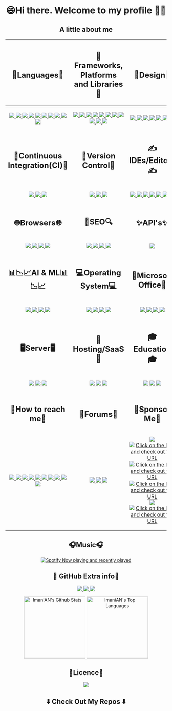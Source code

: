 <h1 align="center"> <!--- Level 2 Heading to align contents -->
  😄Hi there. Welcome to my profile 🤗👋
</h1>

<h2 align="center">A little about me</h2> <!--- Level 2 Heading to align contents -->
<table> <!--- Table Grid format for readability -->
  <thead>
    <tr>
      <th>
        <h2 align="center">🧠Languages🧠</h2> <!--- Level 2 Heading to align contents -->
      </th>
      <th>
        <h2 align="center">🥋Frameworks, Platforms and Libraries🥋</h2> <!--- Level 2 Heading to align contents -->
      </th>
      <th>
        <h2 align="center">🎨Design🎨</h2> <!--- Level 2 Heading to align contents -->
      </th>
    </tr>
  </thead>
  <tbody>
    <tr>
      <td> <!--- Contents for "🧠Languages🧠" -->
        <p align="center"> <!--- P tag to align contents -->
        <a href="https://www.microsoft.com/en-us/sql-server/sql-server-downloads">
          <img src="https://img.shields.io/badge/Microsoft%20SQL%20Sever-CC2927?style=for-the-badge&logo=microsoft%20sql%20server&logoColor=white">
        </a>
        <a href="https://www.javascript.com/">
          <img src="https://img.shields.io/badge/javascript-%23323330.svg?style=for-the-badge&logo=javascript&logoColor=%23F7DF1E">
        </a>
        <a href="https://www.postgresql.org/">
          <img src="https://img.shields.io/badge/postgres-%23316192.svg?style=for-the-badge&logo=postgresql&logoColor=white">
        </a>
        <a href="https://www.sqlite.org/">
          <img src="https://img.shields.io/badge/sqlite-%2307405e.svg?style=for-the-badge&logo=sqlite&logoColor=white">
        </a>
        <a href="https://www.w3schools.com/html/">
          <img src="https://img.shields.io/badge/html5-%23E34F26.svg?style=for-the-badge&logo=html5&logoColor=white">
        </a>
        <a href="https://www.mysql.com/">
          <img src="https://img.shields.io/badge/mysql-%2300f.svg?style=for-the-badge&logo=mysql&logoColor=white">
        </a>
        <a href="https://www.python.org/">
          <img src="https://img.shields.io/badge/python-3670A0?style=for-the-badge&logo=python&logoColor=ffdd54">
        </a>
        <a href="https://dart.dev/">
          <img src="https://img.shields.io/badge/dart-%230175C2.svg?style=for-the-badge&logo=dart&logoColor=white">
        </a>
        <a href="https://www.w3schools.com/css/">
          <img src="https://img.shields.io/badge/css3-%231572B6.svg?style=for-the-badge&logo=css3&logoColor=white">
        </a>
        <a href="https://docs.microsoft.com/en-us/dotnet/csharp/">
          <img src="https://img.shields.io/badge/c%23-%23239120.svg?style=for-the-badge&logo=c-sharp&logoColor=white">
        </p>
      </td>
      <td> <!--- Contents for "🥋Frameworks, Platforms and Libraries🥋" -->
        <p align="center"> <!--- P tag to align contents -->
        <a href="https://tailwindcss.com/">
          <img src="https://img.shields.io/badge/tailwindcss-%2338B2AC.svg?style=for-the-badge&logo=tailwind-css&logoColor=white">
        </a>
        <a href="https://getbootstrap.com/">
          <img src="https://img.shields.io/badge/bootstrap-%23563D7C.svg?style=for-the-badge&logo=bootstrap&logoColor=white">
        </a>
        <a href="https://flutter.dev/">
          <img src="https://img.shields.io/badge/Flutter-%2302569B.svg?style=for-the-badge&logo=Flutter&logoColor=white">
        </a>
        <a href="https://nodejs.org/">
          <img src="https://img.shields.io/badge/node.js-6DA55F?style=for-the-badge&logo=node.js&logoColor=white">
        </a>
        <a href="https://www.djangoproject.com/">
          <img src="https://img.shields.io/badge/django-%23092E20.svg?style=for-the-badge&logo=django&logoColor=white">
        </a>
        <a href="https://www.docker.com/">
          <img src="https://img.shields.io/badge/docker-%230db7ed.svg?style=for-the-badge&logo=docker&logoColor=white">
        </a>
        <a href="https://jquery.com/">
          <img src="https://img.shields.io/badge/jquery-%230769AD.svg?style=for-the-badge&logo=jquery&logoColor=white">
        </a>
        <a href="https://dotnet.microsoft.com/en-us/">
          <img src="https://img.shields.io/badge/.NET-5C2D91?style=for-the-badge&logo=.net&logoColor=white">
        </a>
        <a href="https://dotnet.microsoft.com/en-us/">
          <img src="https://img.shields.io/badge/JWT-black?style=for-the-badge&logo=JSON%20web%20tokens">
        </a>
        <a href="https://mui.com/">
          <img src="https://img.shields.io/badge/MUI-%230081CB.svg?style=for-the-badge&logo=material-ui&logoColor=white">
        </a>
        <a href="https://www.npmjs.com/">
          <img src="https://img.shields.io/badge/NPM-%23000000.svg?style=for-the-badge&logo=npm&logoColor=white">
        </p>
      </td>
      <td> <!--- Contents for "🎨Design🎨" -->
        <p align="center"> <!--- P tag to align contents -->
        <a href="https://www.adobe.com/africa/products/dreamweaver.html">
          <img src="https://img.shields.io/badge/Adobe%20Dreamweaver-FF61F6.svg?style=for-the-badge&logo=Adobe%20Dreamweaver&logoColor=white">
        </a>
        <a href="https://www.adobe.com/africa/products/photoshop.html">
          <img src="https://img.shields.io/badge/adobephotoshop-%2331A8FF.svg?style=for-the-badge&logo=adobephotoshop&logoColor=white">
        </a>
        <a href="https://get.adobe.com/reader/">
          <img src="https://img.shields.io/badge/Adobe%20Acrobat%20Reader-EC1C24.svg?style=for-the-badge&logo=Adobe%20Acrobat%20Reader&logoColor=white">
        </a>
        <a href="https://www.invisionapp.com/">
          <img src="https://img.shields.io/badge/invision-FF3366?style=for-the-badge&logo=invision&logoColor=white">
        </a>
        <a href="https://dribbble.com/">
          <img src="https://img.shields.io/badge/Dribbble-EA4C89?style=for-the-badge&logo=dribble&logoColor=white">
        </a>
        <a href="https://www.figma.com/">
          <img src="https://img.shields.io/badge/figma-%23F24E1E.svg?style=for-the-badge&logo=figma&logoColor=white">
        </a>
        <a href="https://www.gimp.org/">
          <img src="https://img.shields.io/badge/Gimp-657D8B?style=for-the-badge&logo=gimp&logoColor=FFFFFF">
        </p>
      </td>
    </tr>
    <tr>
      <td>
        <h2 align="center">🔂Continuous Integration(CI)🔂</h2> <!--- Level 2 Heading to align contents -->
      </td>
      <td>
        <h2 align="center">🧙Version Control🧙</h2> <!--- Level 2 Heading to align contents -->
      </td>
      <td>
        <h2 align="center">✍IDEs/Editors✍</h2> <!--- Level 2 Heading to align contents -->
      </td>
    </tr>
    <tr>
      <td> <!--- Contents for "🔂Continuous Integration(CI)🔂" -->
        <p align="center"> <!--- P tag to align contents -->
        <a href="https://github.com/features/actions">
          <img src="https://img.shields.io/badge/github%20actions-%232671E5.svg?style=for-the-badge&logo=githubactions&logoColor=white">
        </a>
        <a href="https://about.gitlab.com/">
          <img src="https://img.shields.io/badge/GitLab%20CI-%23181717.svg?style=for-the-badge&logo=gitlab&logoColor=white">
        </a>
        <a href="https://travis-ci.org/">
          <img src="https://img.shields.io/badge/travis%20ci-%232B2F33.svg?style=for-the-badge&logo=travis&logoColor=white">
        </p>
      </td>
      <td> <!--- Contents for "🧙Version Control🧙" -->
        <p align="center"> <!--- P tag to align contents -->
        <a href="https://git-scm.com/">
          <img src="https://img.shields.io/badge/git-%23F05033.svg?style=for-the-badge&logo=git&logoColor=white">
        </a>
          <a href="https://github.com/ImaniAN">
            <img src="https://img.shields.io/badge/github-%23121011.svg?style=for-the-badge&logo=github&logoColor=white">
          </a>
        <a href="https://about.gitlab.com/">
          <img src="https://img.shields.io/badge/gitlab-%23181717.svg?style=for-the-badge&logo=gitlab&logoColor=white">
        </a>
        </p>
      </td>
      <td> <!--- Contents for "✍IDEs/Editors✍" -->
        <p align="center"> <!--- P tag to align contents -->
        <a href="https://code.visualstudio.com/">
          <img src="https://img.shields.io/badge/Visual%20Studio%20Code-0078d7.svg?style=for-the-badge&logo=visual-studio-code&logoColor=white">                    
          <img src="https://img.shields.io/badge/Android%20Studio-3DDC84.svg?style=for-the-badge&logo=android-studio&logoColor=white">
        </a>
        <a href="https://visualstudio.microsoft.com/">
          <img src="https://img.shields.io/badge/Visual%20Studio-5C2D91.svg?style=for-the-badge&logo=visual-studio&logoColor=white">
        </a>
        <a href="https://wordpress.com/">        
          <img src="https://img.shields.io/badge/WordPress-%23117AC9.svg?style=for-the-badge&logo=WordPress&logoColor=white">
        </a>
        <a href="https://www.jetbrains.com/pycharm/">
          <img src="https://img.shields.io/badge/pycharm-143?style=for-the-badge&logo=pycharm&logoColor=black&color=black&labelColor=green">
          </a> 
        <a href="https://jupyter.org/">          
          <img src="https://img.shields.io/badge/jupyter-%23FA0F00.svg?style=for-the-badge&logo=jupyter&logoColor=white">
        </a>
        <a href="https://www.jetbrains.com/webstorm/">
          <img src="https://img.shields.io/badge/webstorm-143?style=for-the-badge&logo=webstorm&logoColor=white&color=black">
        </a>
        </p>
      </td>
    </tr>
    <tr>
      <td>
        <h2 align="center">🌐Browsers🌐</h2> <!--- Level 2 Heading to align contents -->
      </td>
      <td>
        <h2 align="center">🔎SEO🔍</h2> <!--- Level 2 Heading to align contents -->
      </td>
      <td>
        <h2 align="center">✨API's✨</h2> <!--- Level 2 Heading to align contents -->
      </td>
    </tr>
    <tr>
      <td> <!--- Contents for "🌐Browsers🌐" -->
        <p align="center"> <!--- P tag to align contents -->
        <a href="https://www.google.com/chrome/">
          <img src="https://img.shields.io/badge/Google%20Chrome-4285F4?style=for-the-badge&logo=GoogleChrome&logoColor=white">
        </a>
        <a href="https://www.mozilla.org/en-US/firefox/new/">
          <img src="https://img.shields.io/badge/Firefox-FF7139?style=for-the-badge&logo=Firefox-Browser&logoColor=white">
        </a>
        <a href="https://brave.com/">
          <img src="https://img.shields.io/badge/Brave-FB542B?style=for-the-badge&logo=Brave&logoColor=white">
        </a>
        <a href="https://www.torproject.org/">
          <img src="https://img.shields.io/badge/Tor-7D4698?style=for-the-badge&logo=Tor-Browser&logoColor=white">
          </a>          
        </p>
      </td>
      <td> <!--- Contents for "🔎SEO🔍" -->
        <p align="center"> <!--- P tag to align contents -->
        <a href="https://www.bing.com/">
          <img src="https://img.shields.io/badge/Microsoft%20Bing-258FFA?style=for-the-badge&logo=Microsoft%20Bing&logoColor=white">
        </a>
        <a href="https://duckduckgo.com/">
          <img src="https://img.shields.io/badge/DuckDuckGo-DE5833?style=for-the-badge&logo=DuckDuckGo&logoColor=white">
        </a>
        <a href="https://za.yahoo.com/">
          <img src="https://img.shields.io/badge/Yahoo!-6001D2?style=for-the-badge&logo=Yahoo!&logoColor=white">
        </a>
        <a href="https://www.google.com/">
          <img src="https://img.shields.io/badge/google-4285F4?style=for-the-badge&logo=google&logoColor=white">
          </a>
        </p>
      </td>
      <td> <!--- Contents for "✨API's✨" -->
        <p align="center"> <!--- P tag to align contents -->
        <a href="https://www.postman.com/">
          <img src="https://img.shields.io/badge/Postman-FF6C37?style=for-the-badge&logo=postman&logoColor=white">
        </p>
      </td>
    </tr>
    <tr>
      <td>
        <h2 align="center">📊📉📈AI & ML📊📉📈</h2> <!--- Level 2 Heading to align contents -->
      </td>
      <td>
        <h2 align="center">💻Operating System💻</h2> <!--- Level 2 Heading to align contents -->
      </td>
      <td>
        <h2 align="center">🏢Microsoft Office🏢</h2> <!--- Level 2 Heading to align contents -->
      </td>
    </tr>
    <tr>
      <td> <!--- Contents for "📊📉📈AI & ML📊📉📈" -->
        <p align="center"> <!--- P tag to align contents -->
        <a href="https://scikit-learn.org/">
          <img src="https://img.shields.io/badge/scikit--learn-%23F7931E.svg?style=for-the-badge&logo=scikit-learn&logoColor=white">
        </a>
        <a href="https://pandas.pydata.org/">
          <img src="https://img.shields.io/badge/pandas-%23150458.svg?style=for-the-badge&logo=pandas&logoColor=white">
        </a>
        <a href="https://numpy.org/">
          <img src="https://img.shields.io/badge/numpy-%23013243.svg?style=for-the-badge&logo=numpy&logoColor=white">
        </a>
        <a href="https://scipy.org/">
          <img src="https://img.shields.io/badge/SciPy-%230C55A5.svg?style=for-the-badge&logo=scipy&logoColor=%white">
          </a> 
        </p>
      </td>
      <td> <!--- Contents for "💻Operating System💻" -->
        <p align="center"> <!--- P tag to align contents -->
        <a href="https://www.microsoft.com/en-za/windows">
          <img src="https://img.shields.io/badge/Windows-0078D6?style=for-the-badge&logo=windows&logoColor=white">
        </a>
        <a href="https://www.google.com/chromebook/chrome-os/">
          <img src="https://img.shields.io/badge/chrome%20os-3d89fc?style=for-the-badge&logo=google%20chrome&logoColor=white">
        </a>
        <a href="https://ubuntu.com/">
          <img src="https://img.shields.io/badge/Ubuntu-E95420?style=for-the-badge&logo=ubuntu&logoColor=white">
        </a>
        <a href="https://www.kali.org/">
          <img src="https://img.shields.io/badge/Kali-268BEE?style=for-the-badge&logo=kalilinux&logoColor=white">
          </a>
        </p>
      </td>
      <td> <!--- Contents for "🏢Microsoft Office🏢" -->
        <p align="center"> <!--- P tag to align contents -->
        <a href="https://www.microsoft.com/en-us/microsoft-365/powerpoint">
          <img src="https://img.shields.io/badge/Microsoft_PowerPoint-B7472A?style=for-the-badge&logo=microsoft-powerpoint&logoColor=white">
        </a>
        <a href="https://www.microsoft.com/en-za/microsoft-365/access">
          <img src="https://img.shields.io/badge/Microsoft_Access-A4373A?style=for-the-badge&logo=microsoft-access&logoColor=white">         
        </a>
        <a href="https://www.microsoft.com/en-za/microsoft-365/excel">
          <img src="https://img.shields.io/badge/Microsoft_Excel-217346?style=for-the-badge&logo=microsoft-excel&logoColor=white">
        </a>
        <a href="https://www.microsoft.com/en-us/microsoft-365/word">
          <img src="https://img.shields.io/badge/Microsoft_Word-2B579A?style=for-the-badge&logo=microsoft-word&logoColor=white">
        </a>
        </p>
      </td>
    </tr>
    <tr>
      <td>
        <h2 align="center">🖥️Server🖥️</h2> <!--- Level 2 Heading to align contents -->
      </td>
      <td>
        <h2 align="center">🌌Hosting/SaaS🌌</h2> <!--- Level 2 Heading to align contents -->
      </td>
      <td>
        <h2 align="center">🎓Education🎓</h2> <!--- Level 2 Heading to align contents -->
      </td>
    </tr>
    <tr>
      <td> <!--- Contents for "🖥️Server🖥️" -->
        <p align="center"> <!--- P tag to align contents -->
        <a href="https://www.jenkins.io/">
          <img src="https://img.shields.io/badge/jenkins-%232C5263.svg?style=for-the-badge&logo=jenkins&logoColor=white">
        </a>
        <a href="https://www.apache.org/">
          <img src="https://img.shields.io/badge/apache-%23D42029.svg?style=for-the-badge&logo=apache&logoColor=white">
        </a>
        <a href="https://www.nginx.com/">
          <img src="https://img.shields.io/badge/nginx-%23009639.svg?style=for-the-badge&logo=nginx&logoColor=white">
        </a> 
        </p>
      </td>
      <td> <!--- Contents for "🌌Hosting/SaaS🌌" -->
        <p align="center"> <!--- P tag to align contents -->
        <a href="https://cloud.google.com/">
          <img src="https://img.shields.io/badge/Google%20Cloud-%234285F4.svg?style=for-the-badge&logo=google-cloud&logoColor=white">
        </a>
        <a href="https://firebase.google.com/">
          <img src="https://img.shields.io/badge/firebase-%23039BE5.svg?style=for-the-badge&logo=firebase">
        </a>
        <a href="https://azure.microsoft.com/en-us/">
          <img src="https://img.shields.io/badge/azure-%230072C6.svg?style=for-the-badge&logo=azure-devops&logoColor=white">
        </a>          
        </p>
      </td>
      <td> <!--- Contents for "🎓Education🎓" -->
        <p align="center"> <!--- P tag to align contents -->
        <a href="https://docs.microsoft.com/en-us/learn/">
          <img src="https://img.shields.io/badge/Microsoft_Learn-258ffa?style=for-the-badge&logo=microsoft&logoColor=white">
        </a>
        <a href="https://www.geeksforgeeks.org/">
          <img src="https://img.shields.io/badge/GeeksforGeeks-gray?style=for-the-badge&logo=geeksforgeeks&logoColor=35914c">
        </a>
        <a href="https://developer.mozilla.org/">
          <img src="https://img.shields.io/badge/MDN_Web_Docs-black?style=for-the-badge&logo=mdnwebdocs&logoColor=white">
        </a>     
        </p>
      </td>
    </tr>
    </tr>
    <tr>
      <td>
        <h2 align="center">📲How to reach me📲</h2> <!--- Level 2 Heading to align contents -->
      </td>
      <td>
        <h2 align="center">📝Forums📝</h2> <!--- Level 2 Heading to align contents -->
      </td>
      <td>
        <h2 align="center">🙏Sponsor Me🙏</h2> <!--- Level 2 Heading to align contents -->
      </td>
    </tr>
    <tr>
      <td> <!--- Contents for "📲How to reach me📲" -->
        <p align="center"> <!--- P tag to align contents -->
          <a href="mailto:imani.niyigena@outlook.com">
            <img src="https://img.shields.io/badge/Microsoft_Outlook-0078D4?style=for-the-badge&logo=microsoft-outlook&logoColor=white">
          </a>
          <a href="https://twitter.com/king_niyigena">
            <img src="https://img.shields.io/twitter/follow/king_niyigena?label=king_niyigena&logo=twitter&style=for-the-badge">
          </a>
          <a href="https://github.com/ImaniAN">
            <img src="https://img.shields.io/github/followers/ImaniAN?logo=GitHub&style=for-the-badge">
          </a>  
          <a href="https://www.instagram.com/the_real_king_imani/">
            <img src="https://img.shields.io/badge/Instagram-%23E4405F.svg?style=for-the-badge&logo=Instagram&logoColor=white">
          </a>
          <a href="https://wa.me/+27817360534">
            <img src="https://img.shields.io/badge/WhatsApp-25D366?style=for-the-badge&logo=whatsapp&logoColor=white">
          </a>
          <a href="https://za.pinterest.com/imanix8/">
            <img src="https://img.shields.io/badge/Pinterest-%23E60023.svg?style=for-the-badge&logo=Pinterest&logoColor=white">
          </a>
          <a href="https://www.linkedin.com/in/imani-niyigena-04ab47136/">
            <img src="https://img.shields.io/badge/linkedin-%230077B5.svg?style=for-the-badge&logo=linkedin&logoColor=white">
          </a>          
          <a href="https://tttttt.me/King0ian">
            <img src="https://img.shields.io/badge/Telegram-2CA5E0?style=for-the-badge&logo=telegram&logoColor=white">
          </a>
          <a href="https://www.reddit.com/user/The_Real_King_Some1">
            <img src="https://img.shields.io/badge/Reddit-FF4500?style=for-the-badge&logo=reddit&logoColor=white">
          </a>
          <a href="mailto:imanix8@gmail.com">
            <img src="https://img.shields.io/badge/Gmail-D14836?style=for-the-badge&logo=gmail&logoColor=white">
          </a>
        </p>
      </td>
      <td> <!--- Contents for "📝Forums📝" -->
        <p align="center"> <!--- P tag to align contents -->
        <a href="https://stackexchange.com/">
          <img src="https://img.shields.io/badge/StackExchange-%23ffffff.svg?style=for-the-badge&logo=StackExchange&logoColor=white">
        </a>
        <a href="https://stackoverflow.com/">
          <img src="https://img.shields.io/badge/-Stackoverflow-FE7A16?style=for-the-badge&logo=stack-overflow&logoColor=white">
        </a>
          <a href="https://www.reddit.com/user/The_Real_King_Some1">
            <img src="https://img.shields.io/badge/Reddit-FF4500?style=for-the-badge&logo=reddit&logoColor=white">
          </a>
       </p>
      </td>
      <td> <!--- Contents for "🙏Sponsor Me🙏" -->
      <p align="center"> <!--- P tag to align contents -->
        <a href="https://www.buymeacoffee.com/KingIAN">
          <img src="https://img.shields.io/badge/Buy%20Me%20a%20Coffee-ffdd00?style=for-the-badge&logo=buy-me-a-coffee&logoColor=black">
        </a>
        <a href="https://ethereumaddress.afterslash/0x0fE164Fa8e566908aa873a0610170d49804bC123"> 
          <img src="https://img.shields.io/badge/Ethereum-3C3C3D?style=for-the-badge&logo=Ethereum&logoColor=white" title="Click on the link and check out the URL">
        </a>
        <a href="https://litecoinaddress.afterslash/MKgSAbMUhrjbKVzak9KHJ6HvBD75rHd4oZ"> 
          <img src="https://img.shields.io/badge/Litecoin-A6A9AA?style=for-the-badge&logo=Litecoin&logoColor=white" title="Click on the link and check out the URL">
        </a>
        <a href="https://bitcoinaddress.afterslash/3GJ2JR5m8iTGr6XufSJ7cRhv5iotfydSs4"> 
          <img src="https://img.shields.io/badge/Bitcoin-000?style=for-the-badge&logo=bitcoin&logoColor=white" title="Click on the link and check out the URL">
        </a>
        <a href="https://www.paypal.me/ImaniNiyigena">
          <img src="https://img.shields.io/badge/PayPal-00457C?style=for-the-badge&logo=paypal&logoColor=white">
        </a>               
        <a href="https://xrpaddress.afterslash/rsRy14FvipgqudiGmptJBhr1RtpsgfzKMM/xrptag/2136507924"> 
          <img src="https://img.shields.io/badge/Xrp-black?style=for-the-badge&logo=xrp&logoColor=white" title="Click on the link and check out the URL">
        </a>        
      </p>
      </td>
    </tr>
  </tbody>
</table>

<h2 align="center">🎧Music🎧</h2> <!--- Level 2 Heading to align contents -->

<p align="center"> <!--- P tag to align contents -->
  <a href="https://open.spotify.com/user/3le8v925s45h586cyv9dfpdlt" align="center" > <!--- Spotify currently playing and last played with link to Spotify Account -->
    <img src="https://spotify-github-profile.vercel.app/api/view?uid=3le8v925s45h586cyv9dfpdlt&cover_image=true&theme=default&bar_color_cover=true" align="center" alt="Spotify Now playing and recently played"/> 
  </a><!--- Spotify currently playing and last played with link to Spotify Account -->
</p>

<h2 align="center">🤝 GitHub Extra info🤝</h2> <!--- Level 2 Heading to align contents -->
<p align="center"> <!--- P tag to align contents -->
  <a href="https://github.com/ImaniAN">
    <img src="https://shields-io-visitor-counter.herokuapp.com/badge?page=ImaniAN.ImaniAN&style=flat-square">
  </a>
  <a href="https://github.com/ImaniAN">
    <img src="https://badges.pufler.dev/years/ImaniAN?style=flat-square&label=Years%20on%20GitHub">
   </a>
  <a href="https://github.com/ImaniAN">
    <img src="https://badges.pufler.dev/updated/ImaniAN/ImaniAn?style=flat-square&label=Last%20Updated">
  </a>
    </p>
  <p align="center"> <!--- P tag to align contents -->
    <a href="https://github.com/ImaniAN">
      <img alt="ImaniAN's Github Stats" src="https://denvercoder1-github-readme-stats.vercel.app/api/?username=ImaniAN&show_icons=true&count_private=true&layout=compact&theme=gotham" height="192px"/>
    </a>
    <a href="https://github.com/ImaniAN"><img alt="ImaniAN's Top Languages" src="https://github-readme-stats.vercel.app/api/top-langs/?username=ImaniAN&langs_count=8&layout=compact&theme=gotham&hide=Jupyter%20Notebook" height="192px"/>
    </a>
  </p>

<h2 align="center">🔐Licence🔐</h2> <!--- Level 2 Heading to align contents --> 
<p align="center"> <!--- P tag to align contents -->
  <a href="https://github.com/ImaniAN/ImaniAN/blob/main/LICENSE">
    <img src="https://img.shields.io/github/license/ImaniAN/ImaniAN?style=for-the-badge">
  </a>
</p>

<h2  align="center">⬇️ Check Out My Repos ⬇️ </h2>
